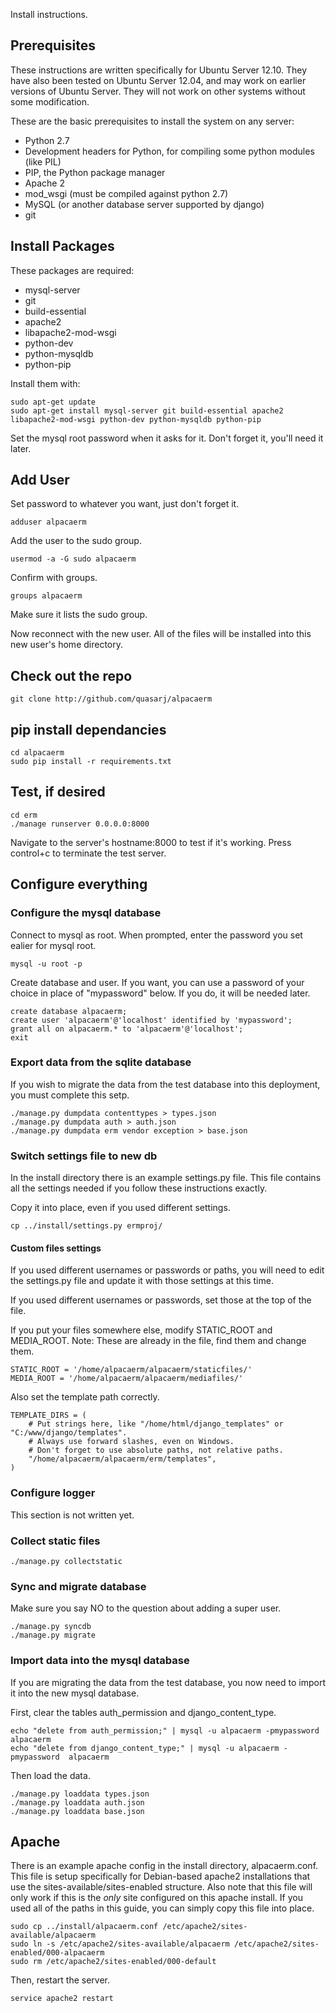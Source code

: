 Install instructions.

## Prerequisites
These instructions are written specifically for Ubuntu Server 12.10.
They have also been tested on Ubuntu Server 12.04, and may work on earlier
versions of Ubuntu Server. They will not work on other systems without 
some modification.


These are the basic prerequisites to install the system on any server:

* Python 2.7
* Development headers for Python, for compiling some python modules (like PIL)
* PIP, the Python package manager
* Apache 2
* mod_wsgi (must be compiled against python 2.7)
* MySQL (or another database server supported by django)
* git


## Install Packages

These packages are required:

* mysql-server
* git
* build-essential
* apache2
* libapache2-mod-wsgi
* python-dev
* python-mysqldb
* python-pip

Install them with:
```
sudo apt-get update
sudo apt-get install mysql-server git build-essential apache2 libapache2-mod-wsgi python-dev python-mysqldb python-pip
```

Set the mysql root password when it asks for it.
Don't forget it, you'll need it later.

## Add User

Set password to whatever you want, just don't forget it.
```
adduser alpacaerm
```

Add the user to the sudo group.
```
usermod -a -G sudo alpacaerm
```

Confirm with groups.
```
groups alpacaerm
```
Make sure it lists the sudo group.


Now reconnect with the new user. All of the files will be
installed into this new user's home directory.


## Check out the repo
```
git clone http://github.com/quasarj/alpacaerm
```

## pip install dependancies
```
cd alpacaerm
sudo pip install -r requirements.txt
```

## Test, if desired
```
cd erm
./manage runserver 0.0.0.0:8000
```

Navigate to the server's hostname:8000 to test if it's working.
Press control+c to terminate the test server.

## Configure everything

### Configure the mysql database
Connect to mysql as root. When prompted, enter the password you set ealier
for mysql root.
```
mysql -u root -p
```

Create database and user. If you want, you can use a password of your choice
in place of "mypassword" below. If you do, it will be needed later.
```
create database alpacaerm;
create user 'alpacaerm'@'localhost' identified by 'mypassword';
grant all on alpacaerm.* to 'alpacaerm'@'localhost';
exit
```

### Export data from the sqlite database
If you wish to migrate the data from the test database into this
deployment, you must complete this setp.

```
./manage.py dumpdata contenttypes > types.json
./manage.py dumpdata auth > auth.json
./manage.py dumpdata erm vendor exception > base.json
```


### Switch settings file to new db
In the install directory there is an example settings.py file.
This file contains all the settings needed if you follow these 
instructions exactly. 

Copy it into place, even if you used different settings.
```
cp ../install/settings.py ermproj/
```

#### Custom files settings
If you used different usernames or passwords
or paths, you will need to edit the settings.py file and 
update it with those settings at this time.

If you used different usernames or passwords, set those at the top of the file.

If you put your files somewhere else, modify STATIC_ROOT and MEDIA_ROOT.
Note: These are already in the file, find them and change them.
```
STATIC_ROOT = '/home/alpacaerm/alpacaerm/staticfiles/'
MEDIA_ROOT = '/home/alpacaerm/alpacaerm/mediafiles/'
```

Also set the template path correctly.
```
TEMPLATE_DIRS = (
    # Put strings here, like "/home/html/django_templates" or "C:/www/django/templates".
    # Always use forward slashes, even on Windows.
    # Don't forget to use absolute paths, not relative paths.
    "/home/alpacaerm/alpacaerm/erm/templates",
)
```

### Configure logger
This section is not written yet.

### Collect static files
```
./manage.py collectstatic
```

### Sync and migrate database
Make sure you say NO to the question about adding a super user.

```
./manage.py syncdb
./manage.py migrate
```


### Import data into the mysql database
If you are migrating the data from the test database, you now need to
import it into the new mysql database.

First, clear the tables auth_permission and django_content_type.
```
echo "delete from auth_permission;" | mysql -u alpacaerm -pmypassword alpacaerm
echo "delete from django_content_type;" | mysql -u alpacaerm -pmypassword  alpacaerm
```

Then load the data.
```
./manage.py loaddata types.json
./manage.py loaddata auth.json
./manage.py loaddata base.json
```

## Apache

There is an example apache config in the install directory, alpacaerm.conf.
This file is setup specifically for Debian-based apache2 installations
that use the sites-available/sites-enabled structure. Also note that this
file will only work if this is the *only* site configured on this apache
install. If you used all of the paths in this guide, you can simply
copy this file into place.

```
sudo cp ../install/alpacaerm.conf /etc/apache2/sites-available/alpacaerm
sudo ln -s /etc/apache2/sites-available/alpacaerm /etc/apache2/sites-enabled/000-alpacaerm
sudo rm /etc/apache2/sites-enabled/000-default
```

Then, restart the server.
```
service apache2 restart
```
